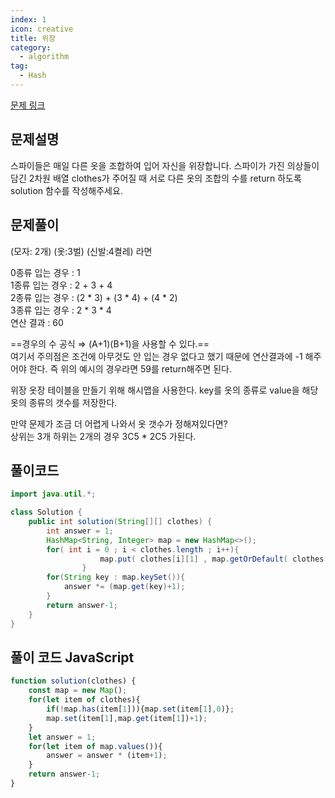 ```yaml
---
index: 1
icon: creative
title: 위장
category:
  - algorithm
tag:
  - Hash
---
```


[문제 링크](https://programmers.co.kr/learn/courses/30/lessons/42578)

## 문제설명

스파이들은 매일 다른 옷을 조합하여 입어 자신을 위장합니다.
스파이가 가진 의상들이 담긴 2차원 배열 clothes가 주어질 때 서로 다른 옷의 조합의 수를 return 하도록 solution 함수를 작성해주세요.

## 문제풀이

(모자: 2개) (옷:3벌) (신발:4켤레) 라면  

0종류 입는 경우 : 1   
1종류 입는 경우 : 2 + 3 + 4  
2종류 입는 경우 : (2 * 3) + (3 * 4) + (4 * 2)  
3종류 입는 경우 : 2 * 3 * 4  
연산 결과 : 60  

==경우의 수 공식 ⇒ (A+1)(B+1)을 사용할 수 있다.==  
여기서 주의점은 조건에 아무것도 안 입는 경우 없다고 했기 때문에 연산결과에 -1 해주어야 한다. 즉 위의 예시의 경우라면 59를 return해주면 된다.  

위장 옷장 테이블을 만들기 위해 해시맵을 사용한다. key를 옷의 종류로 value을 해당 옷의 종류의 갯수를 저장한다.

만약 문제가 조금 더 어렵게 나와서 옷 갯수가 정해져있다면?  
상위는 3개 하위는 2개의 경우 3C5 * 2C5 가된다.

## 풀이코드

```java
import java.util.*;

class Solution {
    public int solution(String[][] clothes) {
        int answer = 1;
        HashMap<String, Integer> map = new HashMap<>();
        for( int i = 0 ; i < clothes.length ; i++){
					map.put( clothes[i][1] , map.getOrDefault( clothes[i][1] ,0) + 1 );
				}
        for(String key : map.keySet()){
            answer *= (map.get(key)+1);
        }
        return answer-1;
    }
}
```

## 풀이 코드 JavaScript
```js
function solution(clothes) {
    const map = new Map();
    for(let item of clothes){
        if(!map.has(item[1])){map.set(item[1],0)};
        map.set(item[1],map.get(item[1])+1);
    }
    let answer = 1;
    for(let item of map.values()){
        answer = answer * (item+1);
    }
    return answer-1;
}
```